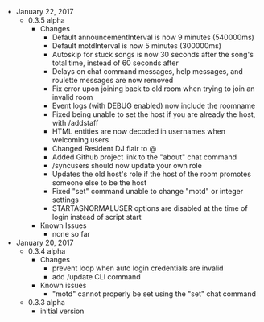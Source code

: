 - January 22, 2017
  - 0.3.5 alpha
    - Changes
      - Default announcementInterval is now 9 minutes (540000ms)
      - Default motdInterval is now 5 minutes (300000ms)
      - Autoskip for stuck songs is now 30 seconds after the song's total time, instead of 60 seconds after
      - Delays on chat command messages, help messages, and roulette messages are now removed
      - Fix error upon joining back to old room when trying to join an invalid room
      - Event logs (with DEBUG enabled) now include the roomname
      - Fixed being unable to set the host if you are already the host, with /addstaff
      - HTML entities are now decoded in usernames when welcoming users
      - Changed Resident DJ flair to @
      - Added Github project link to the "about" chat command
      - /syncusers should now update your own role
      - Updates the old host's role if the host of the room promotes someone else to be the host
      - Fixed "set" command unable to change "motd" or integer settings
      - STARTASNORMALUSER options are disabled at the time of login instead of script start
    - Known Issues
      - none so far
- January 20, 2017
  - 0.3.4 alpha
    - Changes
      - prevent loop when auto login credentials are invalid
      - add /update CLI command
    - Known issues
      - "motd" cannot properly be set using the "set" chat command
  - 0.3.3 alpha
    - initial version
